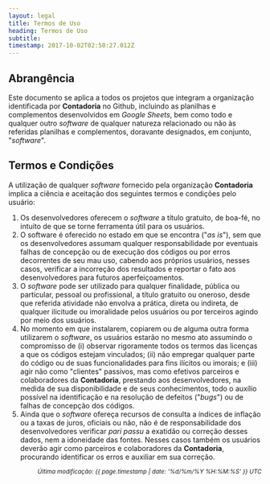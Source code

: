 ```yaml
---
layout: legal
title: Termos de Uso
heading: Termos de Uso
subtitle: 
timestamp: 2017-10-02T02:50:27.012Z
---
```


## Abrangência

Este documento se aplica a todos os projetos que integram a organização identificada por **Contadoria** no Github, incluindo as planilhas e complementos desenvolvidos em *Google Sheets*, bem como todo e qualquer outro *software* de qualquer natureza relacionado ou não às referidas planilhas e complementos, doravante designados, em conjunto, "*software*".

## Termos e Condições

A utilização de qualquer *software* fornecido pela organização **Contadoria** implica a ciência e aceitação dos seguintes termos e condições pelo usuário:
1. Os desenvolvedores oferecem o *software* a título gratuito, de boa-fé, no intuito de que se torne ferramenta útil para os usuários. 
1. O software é oferecido no estado em que se encontra ("*as is*"), sem que os desenvolvedores assumam qualquer responsabilidade por eventuais falhas de concepção ou de execução dos códigos ou por erros decorrentes de seu mau uso, cabendo aos próprios usuários, nesses casos, verificar a incorreção dos resultados e reportar o fato aos desenvolvedores para futuros aperfeiçoamentos.
1. O *software* pode ser utilizado para qualquer finalidade, pública ou particular, pessoal ou profissional, a título gratuito ou oneroso, desde que referida atividade não envolva a prática, direta ou indireta, de qualquer ilicitude ou imoralidade pelos usuários ou por terceiros agindo por meio dos usuários.
1. No momento em que instalarem, copiarem ou de alguma outra forma utilizarem o *software*, os usuários estarão no mesmo ato assumindo o compromisso de (i) observar rigoramente todos os termos das licenças a que os códigos estejam vinculados; (ii) não empregar qualquer parte do código ou de suas funcionalidades para fins ilícitos ou imorais; e (iii) agir não como "clientes" passivos, mas como efetivos parceiros e colaboradores da **Contadoria**, prestando aos desenvolvedores, na medida de sua disponibilidade e de seus conhecimentos, todo o auxílio possível na identificação e na resolução de defeitos ("*bugs*") ou de falhas de concepção dos códigos.
1. Ainda que o *software* ofereça recursos de consulta a índices de inflação ou a taxas de juros, oficiais ou não, não é de responsabilidade dos desenvolvedores verificar *pari passu* a exatidão ou correção desses dados, nem a idoneidade das fontes. Nesses casos também os usuários deverão agir como parceiros e colaboradores da **Contadoria**, procurando identificar os erros e auxiliar em sua correção.


<p style="text-align: right"><small><em>Última modificação: {{ page.timestamp | date: '%d/%m/%Y %H:%M:%S' }} UTC</em></small></p>